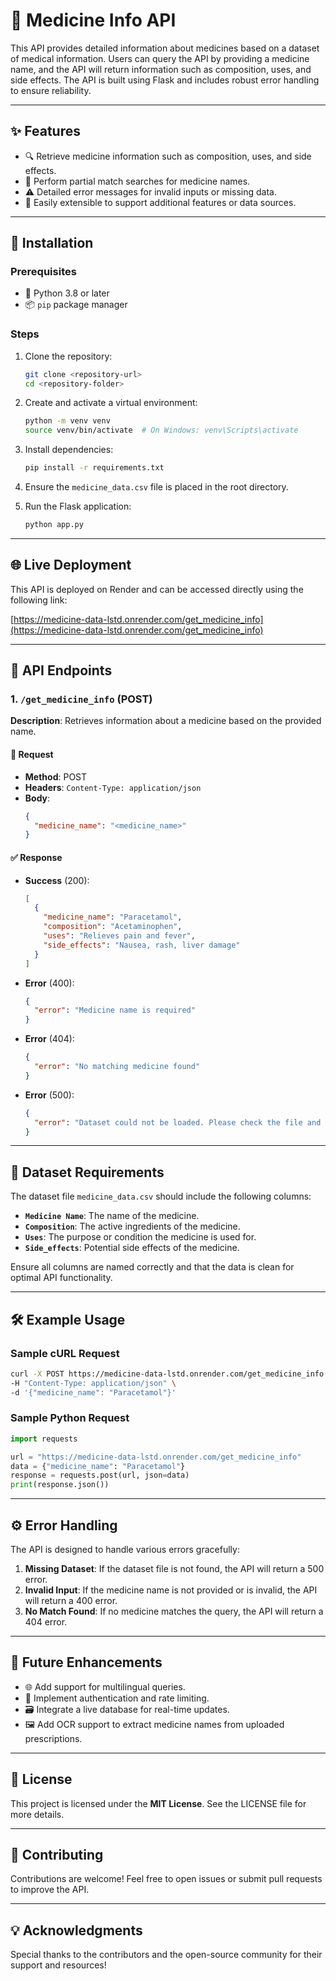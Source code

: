 # 🌟 Medicine Info API

This API provides detailed information about medicines based on a dataset of medical information. Users can query the API by providing a medicine name, and the API will return information such as composition, uses, and side effects. The API is built using Flask and includes robust error handling to ensure reliability.

---

## ✨ Features
- 🔍 Retrieve medicine information such as composition, uses, and side effects.
- 📜 Perform partial match searches for medicine names.
- ⚠️ Detailed error messages for invalid inputs or missing data.
- 🔧 Easily extensible to support additional features or data sources.

---

## 🚀 Installation

### Prerequisites
- 🐍 Python 3.8 or later
- 📦 `pip` package manager

### Steps
1. Clone the repository:
   ```bash
   git clone <repository-url>
   cd <repository-folder>
   ```

2. Create and activate a virtual environment:
   ```bash
   python -m venv venv
   source venv/bin/activate  # On Windows: venv\Scripts\activate
   ```

3. Install dependencies:
   ```bash
   pip install -r requirements.txt
   ```

4. Ensure the `medicine_data.csv` file is placed in the root directory.

5. Run the Flask application:
   ```bash
   python app.py
   ```

---

## 🌐 Live Deployment
This API is deployed on Render and can be accessed directly using the following link:

[https://medicine-data-lstd.onrender.com/get_medicine_info](https://medicine-data-lstd.onrender.com/get_medicine_info)

---

## 📡 API Endpoints

### 1. `/get_medicine_info` (POST)
**Description**: Retrieves information about a medicine based on the provided name.

#### 📨 Request
- **Method**: POST
- **Headers**: `Content-Type: application/json`
- **Body**:
  ```json
  {
    "medicine_name": "<medicine_name>"
  }
  ```
  
#### ✅ Response
- **Success** (200):
  ```json
  [
    {
      "medicine_name": "Paracetamol",
      "composition": "Acetaminophen",
      "uses": "Relieves pain and fever",
      "side_effects": "Nausea, rash, liver damage"
    }
  ]
  ```
- **Error** (400):
  ```json
  {
    "error": "Medicine name is required"
  }
  ```
- **Error** (404):
  ```json
  {
    "error": "No matching medicine found"
  }
  ```
- **Error** (500):
  ```json
  {
    "error": "Dataset could not be loaded. Please check the file and try again."
  }
  ```

---

## 📂 Dataset Requirements
The dataset file `medicine_data.csv` should include the following columns:
- **`Medicine Name`**: The name of the medicine.
- **`Composition`**: The active ingredients of the medicine.
- **`Uses`**: The purpose or condition the medicine is used for.
- **`Side_effects`**: Potential side effects of the medicine.

Ensure all columns are named correctly and that the data is clean for optimal API functionality.

---

## 🛠 Example Usage

### Sample cURL Request
```bash
curl -X POST https://medicine-data-lstd.onrender.com/get_medicine_info \
-H "Content-Type: application/json" \
-d '{"medicine_name": "Paracetamol"}'
```

### Sample Python Request
```python
import requests

url = "https://medicine-data-lstd.onrender.com/get_medicine_info"
data = {"medicine_name": "Paracetamol"}
response = requests.post(url, json=data)
print(response.json())
```

---

## ⚙️ Error Handling
The API is designed to handle various errors gracefully:
1. **Missing Dataset**: If the dataset file is not found, the API will return a 500 error.
2. **Invalid Input**: If the medicine name is not provided or is invalid, the API will return a 400 error.
3. **No Match Found**: If no medicine matches the query, the API will return a 404 error.

---

## 🚧 Future Enhancements
- 🌐 Add support for multilingual queries.
- 🔐 Implement authentication and rate limiting.
- 🗃 Integrate a live database for real-time updates.
- 🖼 Add OCR support to extract medicine names from uploaded prescriptions.

---

## 📜 License
This project is licensed under the **MIT License**. See the LICENSE file for more details.

---

## 🤝 Contributing
Contributions are welcome! Feel free to open issues or submit pull requests to improve the API.

---

## 💡 Acknowledgments
Special thanks to the contributors and the open-source community for their support and resources!
